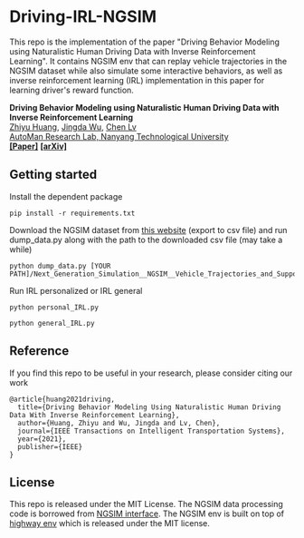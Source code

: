 # Driving-IRL-NGSIM
This repo is the implementation of the paper "Driving Behavior Modeling using Naturalistic Human Driving Data with Inverse Reinforcement Learning". It contains NGSIM env that can replay vehicle trajectories in the NGSIM dataset while also simulate some interactive behaviors, as well as inverse reinforcement learning (IRL) implementation in this paper for learning driver's reward function.

**Driving Behavior Modeling using Naturalistic Human Driving Data with Inverse Reinforcement Learning**
<br> [Zhiyu Huang](https://scholar.google.com/citations?user=aLZEVCsAAAAJ&hl=en), [Jingda Wu](https://scholar.google.com/citations?user=icu-ZFAAAAAJ&hl=en), [Chen Lv](https://scholar.google.com/citations?user=UKVs2CEAAAAJ&hl=en) 
<br> [AutoMan Research Lab, Nanyang Technological University](https://lvchen.wixsite.com/automan)
<br> **[[Paper]](https://ieeexplore.ieee.org/document/9460807)**&nbsp;**[[arXiv]](https://arxiv.org/abs/2010.03118)**

## Getting started
Install the dependent package
```shell
pip install -r requirements.txt
```

Download the NGSIM dataset from [this website](https://data.transportation.gov/Automobiles/Next-Generation-Simulation-NGSIM-Vehicle-Trajector/8ect-6jqj) (export to csv file) and run dump_data.py along with the path to the downloaded csv file (may take a while)
```shell
python dump_data.py [YOUR PATH]/Next_Generation_Simulation__NGSIM__Vehicle_Trajectories_and_Supporting_Data.csv
```

Run IRL personalized or IRL general
```shell
python personal_IRL.py 
```
```shell
python general_IRL.py 
```

## Reference
If you find this repo to be useful in your research, please consider citing our work
```
@article{huang2021driving,
  title={Driving Behavior Modeling Using Naturalistic Human Driving Data With Inverse Reinforcement Learning},
  author={Huang, Zhiyu and Wu, Jingda and Lv, Chen},
  journal={IEEE Transactions on Intelligent Transportation Systems},
  year={2021},
  publisher={IEEE}
}
```

## License
This repo is released under the MIT License. The NGSIM data processing code is borrowed from [NGSIM interface](https://github.com/Lemma1/NGSIM-interface). The NGSIM env is built on top of [highway env](https://github.com/eleurent/highway-env) which is released under the MIT license.
